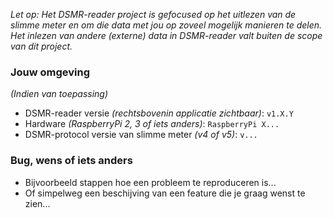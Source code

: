 *Let op: Het DSMR-reader project is gefocused op het uitlezen van de slimme meter en om die data met jou op zoveel mogelijk manieren te delen. Het inlezen van andere (externe) data in DSMR-reader valt buiten de scope van dit project.*

### Jouw omgeving
*(Indien van toepassing)*
* DSMR-reader versie *(rechtsbovenin applicatie zichtbaar)*: `v1.X.Y`
* Hardware *(RaspberryPi 2, 3 of iets anders)*: `RaspberryPi X...`
* DSMR-protocol versie van slimme meter *(v4 of v5)*: `v...`

### Bug, wens of iets anders
* Bijvoorbeeld stappen hoe een probleem te reproduceren is...
* Of simpelweg een beschijving van een feature die je graag wenst te zien...